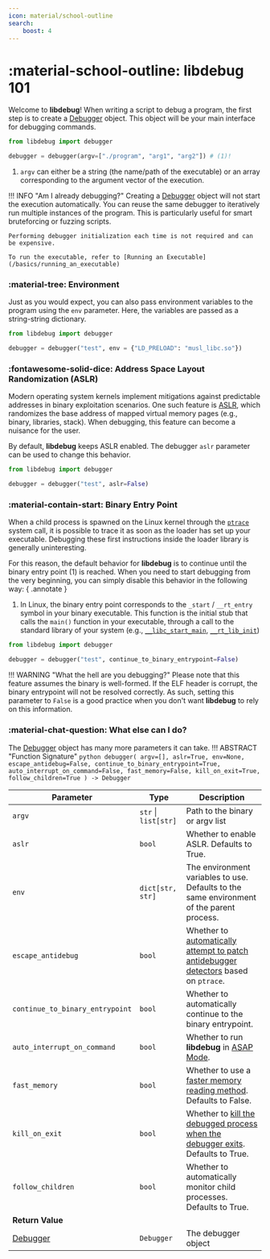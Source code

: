 ```yaml
---
icon: material/school-outline
search:
    boost: 4
---
```

# :material-school-outline: **libdebug** 101
Welcome to **libdebug**! When writing a script to debug a program, the first step is to create a [Debugger](/from_pydoc/generated/debugger/debugger/) object. This object will be your main interface for debugging commands.

```python
from libdebug import debugger

debugger = debugger(argv=["./program", "arg1", "arg2"]) # (1)!
```

1. `argv` can either be a string (the name/path of the executable) or an array corresponding to the argument vector of the execution.

!!! INFO "Am I already debugging?"
    Creating a [Debugger](/from_pydoc/generated/debugger/debugger/) object will not start the execution automatically. You can reuse the same debugger to iteratively run multiple instances of the program. This is particularly useful for smart bruteforcing or fuzzing scripts.

    Performing debugger initialization each time is not required and can be expensive.

    To run the executable, refer to [Running an Executable](/basics/running_an_executable)

### :material-tree: Environment
Just as you would expect, you can also pass environment variables to the program using the `env` parameter. Here, the variables are passed as a string-string dictionary.

```python
from libdebug import debugger

debugger = debugger("test", env = {"LD_PRELOAD": "musl_libc.so"})
```

### :fontawesome-solid-dice: Address Space Layout Randomization (ASLR)
Modern operating system kernels implement mitigations against predictable addresses in binary exploitation scenarios. One such feature is [ASLR](https://en.wikipedia.org/wiki/Address_space_layout_randomization), which randomizes the base address of mapped virtual memory pages (e.g., binary, libraries, stack). When debugging, this feature can become a nuisance for the user.

By default, **libdebug** keeps ASLR enabled. The debugger `aslr` parameter can be used to change this behavior.

```python
from libdebug import debugger

debugger = debugger("test", aslr=False)
```

### :material-contain-start: Binary Entry Point
When a child process is spawned on the Linux kernel through the [`ptrace`](https://man7.org/linux/man-pages/man2/ptrace.2.html) system call, it is possible to trace it as soon as the loader has set up your executable. Debugging these first instructions inside the loader library is generally uninteresting.

For this reason, the default behavior for **libdebug** is to continue until the binary entry point (1) is reached. When you need to start debugging from the very beginning, you can simply disable this behavior in the following way:
{ .annotate }

1. In Linux, the binary entry point corresponds to the `_start` / `__rt_entry` symbol in your binary executable. This function is the initial stub that calls the `main()` function in your executable, through a call to the standard library of your system (e.g., [`__libc_start_main`](https://refspecs.linuxbase.org/LSB_3.0.0/LSB-PDA/LSB-PDA/baselib---libc-start-main-.html), [`__rt_lib_init`](https://developer.arm.com/documentation/dui0475/m/the-c-and-c---library-functions-reference/--rt-entry))

```python
from libdebug import debugger

debugger = debugger("test", continue_to_binary_entrypoint=False)
```

!!! WARNING "What the hell are you debugging?"
    Please note that this feature assumes the binary is well-formed. If the ELF header is corrupt, the binary entrypoint will not be resolved correctly. As such, setting this parameter to `False` is a good practice when you don't want **libdebug** to rely on this information.

### :material-chat-question: What else can I do?
The [Debugger](/from_pydoc/generated/debugger/debugger/) object has many more parameters it can take.
!!! ABSTRACT "Function Signature"
    ```python
    debugger(
        argv=[],
        aslr=True,
        env=None,
        escape_antidebug=False,
        continue_to_binary_entrypoint=True,
        auto_interrupt_on_command=False,
        fast_memory=False,
        kill_on_exit=True,
        follow_children=True
    ) -> Debugger
    ```

| Parameter | Type | Description |
| --- | --- | --- |
| `argv` | `str` \| `list[str]` | Path to the binary or argv list |
| `aslr` | `bool` | Whether to enable ASLR. Defaults to True. |
| `env` | `dict[str, str]` | The environment variables to use. Defaults to the same environment of the parent process. |
| `escape_antidebug` | `bool` | Whether to [automatically attempt to patch antidebugger detectors](/quality_of_life/anti_debugging) based on `ptrace`. |
| `continue_to_binary_entrypoint` | `bool` | Whether to automatically continue to the binary entrypoint. |
| `auto_interrupt_on_command` | `bool` | Whether to run **libdebug** in [ASAP Mode](/basics/command_queue). |
| `fast_memory` | `bool` | Whether to use a [faster memory reading method](/basics/memory_access#faster-memory-access). Defaults to False. |
| `kill_on_exit` | `bool` | Whether to [kill the debugged process when the debugger exits](/basics/kill_and_post_mortem). Defaults to True. |
| `follow_children` | `bool` | Whether to automatically monitor child processes. Defaults to True. |
| **Return Value** |
|[Debugger](/from_pydoc/generated/debugger/debugger/) | `Debugger` | The debugger object |